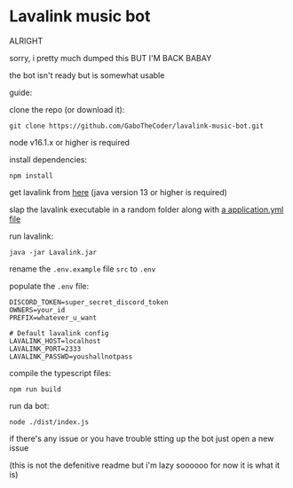 # Lavalink music bot

ALRIGHT

sorry, i pretty much dumped this BUT I'M BACK BABAY

the bot isn't ready but is somewhat usable

guide:

clone the repo (or download it):

```
git clone https://github.com/GaboTheCoder/lavalink-music-bot.git
```

node v16.1.x or higher is required

install dependencies:

```
npm install
```

get lavalink from [here](https://github.com/freyacodes/Lavalink/releases) (java version 13 or higher is required)

slap the lavalink executable in a random folder along with [a application.yml file](https://github.com/freyacodes/Lavalink/blob/master/LavalinkServer/application.yml.example)

run lavalink:

```
java -jar Lavalink.jar
```

rename the `.env.example` file `src` to `.env`

populate the `.env` file:

```
DISCORD_TOKEN=super_secret_discord_token
OWNERS=your_id
PREFIX=whatever_u_want

# Default lavalink config
LAVALINK_HOST=localhost
LAVALINK_PORT=2333
LAVALINK_PASSWD=youshallnotpass
```

compile the typescript files:

```
npm run build
```

run da bot:

```
node ./dist/index.js
```

if there's any issue or you have trouble stting up the bot just open a new issue

(this is not the defenitive readme but i'm lazy soooooo for now it is what it is)
